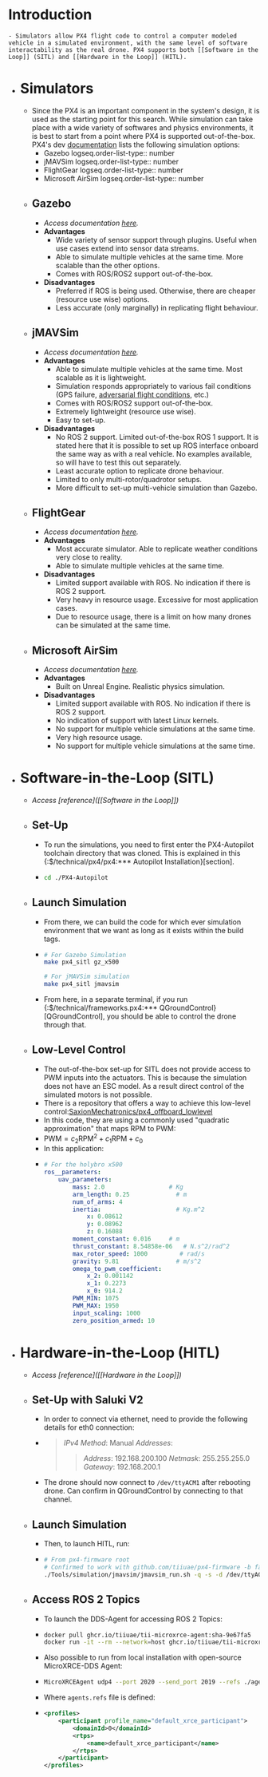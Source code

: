 # Introduction
	- Simulators allow PX4 flight code to control a computer modeled vehicle in a simulated environment, with the same level of software interactability as the real drone. PX4 supports both [[Software in the Loop]] (SITL) and [[Hardware in the Loop]] (HITL).
- # Simulators
	- Since the PX4 is an important component in the system's design, it is used as the starting point for this search. While simulation can take place with a wide variety of softwares and physics environments, it is best to start from a point where PX4 is supported out-of-the-box. PX4's dev [documentation](https://dev.px4.io/v1.11_noredirect/en/simulation/) lists the following simulation options:
		- Gazebo
		  logseq.order-list-type:: number
		- jMAVSim
		  logseq.order-list-type:: number
		- FlightGear
		  logseq.order-list-type:: number
		- Microsoft AirSim
		  logseq.order-list-type:: number
	- ## Gazebo
		- *Access documentation [here](https://dev.px4.io/v1.11_noredirect/en/simulation/gazebo.html).*
		- **Advantages**
			- Wide variety of sensor support through plugins. Useful when use cases extend into sensor data streams.
			- Able to simulate multiple vehicles at the same time. More scalable than the other options.
			- Comes with ROS/ROS2 support out-of-the-box.
		- **Disadvantages**
			- Preferred if ROS is being used. Otherwise, there are cheaper (resource use wise) options.
			- Less accurate (only marginally) in replicating flight behaviour.
	- ## jMAVSim
		- *Access documentation [here](https://dev.px4.io/v1.11_noredirect/en/simulation/jmavsim.html).*
		- **Advantages**
			- Able to simulate multiple vehicles at the same time. Most scalable as it is lightweight.
			- Simulation responds appropriately to various fail conditions (GPS failure, [adversarial flight conditions](https://www.researchgate.net/publication/353541566_Experimental_Implementation_of_an_Adaptive_Digital_Autopilot), etc.)
			- Comes with ROS/ROS2 support out-of-the-box.
			- Extremely lightweight (resource use wise).
			- Easy to set-up.
		- **Disadvantages**
			- No ROS 2 support. Limited out-of-the-box ROS 1 support. It is stated here that it is possible to set up ROS interface onboard the same way as with a real vehicle. No examples available, so will have to test this out separately.
			- Least accurate option to replicate drone behaviour.
			- Limited to only multi-rotor/quadrotor setups.
			- More difficult to set-up multi-vehicle simulation than Gazebo.
	- ## FlightGear
		- *Access documentation [here](https://dev.px4.io/v1.11_noredirect/en/simulation/flightgear.html).*
		- **Advantages**
			- Most accurate simulator. Able to replicate weather conditions very close to reality.
			- Able to simulate multiple vehicles at the same time.
		- **Disadvantages**
			- Limited support available with ROS. No indication if there is ROS 2 support.
			- Very heavy in resource usage. Excessive for most application cases.
			- Due to resource usage, there is a limit on how many drones can be simulated at the same time.
	- ## Microsoft AirSim
		- *Access documentation [here](https://dev.px4.io/v1.11_noredirect/en/simulation/airsim.html).*
		- **Advantages**
			- Built on Unreal Engine. Realistic physics simulation.
		- **Disadvantages**
			- Limited support available with ROS. No indication if there is ROS 2 support.
			- No indication of support with latest Linux kernels.
			- No support for multiple vehicle simulations at the same time.
			- Very high resource usage.
			- No support for multiple vehicle simulations at the same time.
- # Software-in-the-Loop (SITL)
	- *Access [reference]([[Software in the Loop]])*
	- ## Set-Up
		- To run the simulations, you need to first enter the PX4-Autopilot toolchain directory that was cloned. This is explained in this {:$/technical/px4/px4:*** Autopilot Installation}[section].
		- ```bash
		  cd ./PX4-Autopilot
		  ```
	- ## Launch Simulation
		- From there, we can build the code for which ever simulation environment that we want as long as it exists within the build tags.
		- ```bash
		  # For Gazebo Simulation
		  make px4_sitl gz_x500
		  
		  # For jMAVSim simulation
		  make px4_sitl jmavsim
		  ```
		- From here, in a separate terminal, if you run {:$/technical/frameworks.px4:*** QGroundControl}[QGroundControl], you should be able to control the drone through that.
	- ## Low-Level Control
		- The out-of-the-box set-up for SITL does not provide access to PWM inputs into the actuators. This is because the simulation does not have an ESC model. As a result direct control of the simulated motors is not possible.
		- There is a repository that offers a way to achieve this low-level control:[SaxionMechatronics/px4_offboard_lowlevel](https://github.com/SaxionMechatronics/px4_offboard_lowlevel)
		- In this code, they are using a commonly used "quadratic approximation" that maps RPM to PWM:
		- $\text{PWM} = c_2 \text{RPM}^2 + c_1 \text{RPM} + c_0$
		- In this application:
		- ```yaml
		  # For the holybro x500
		  ros__parameters:
		      uav_parameters:
		          mass: 2.0                  # Kg
		          arm_length: 0.25             # m
		          num_of_arms: 4
		          inertia:                     # Kg.m^2
		              x: 0.08612
		              y: 0.08962
		              z: 0.16088
		          moment_constant: 0.016     # m
		          thrust_constant: 8.54858e-06   # N.s^2/rad^2
		          max_rotor_speed: 1000         # rad/s
		          gravity: 9.81                # m/s^2
		          omega_to_pwm_coefficient:
		              x_2: 0.001142
		              x_1: 0.2273
		              x_0: 914.2
		          PWM_MIN: 1075
		          PWM_MAX: 1950
		          input_scaling: 1000
		          zero_position_armed: 10
		  ```
- # Hardware-in-the-Loop (HITL)
	- *Access [reference]([[Hardware in the Loop]])*
	- ## Set-Up with Saluki V2
		- In order to connect via ethernet, need to provide the following details for eth0 connection:
		- > *IPv4 Method*: Manual
		  > *Addresses*:
		  >> *Address*: 192.168.200.100
		  >> *Netmask*: 255.255.255.0
		  >>*Gateway*: 192.168.200.1
		- The drone should now connect to `/dev/ttyACM1` after rebooting drone. Can confirm in QGroundControl by connecting to that channel.
	- ## Launch Simulation
		- Then, to launch HITL, run:
		- ```bash
		  # From px4-firmware root
		  # Confirmed to work with github.com/tiiuae/px4-firmware -b faulty-controller-hitl
		  ./Tools/simulation/jmavsim/jmavsim_run.sh -q -s -d /dev/ttyACM1 -b 921600 -r 250
		  ```
	- ## Access ROS 2 Topics
		- To launch the DDS-Agent for accessing ROS 2 Topics:
		- ```bash
		  docker pull ghcr.io/tiiuae/tii-microxrce-agent:sha-9e67fa5
		  docker run -it --rm --network=host ghcr.io/tiiuae/tii-microxrce-agent:sha-9e67fa5
		  ```
		- Also possible to run from local installation with open-source MicroXRCE-DDS Agent:
		- ```bash
		  MicroXRCEAgent udp4 --port 2020 --send_port 2019 --refs ./agent.refs
		  ```
		- Where `agents.refs` file is defined:
		- ```xml
		  <profiles>
		      <participant profile_name="default_xrce_participant">
		          <domainId>0</domainId>
		          <rtps>
		              <name>default_xrce_participant</name>
		          </rtps>
		      </participant>
		  </profiles>
		  ```